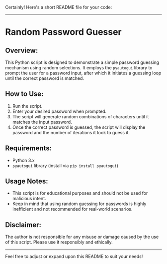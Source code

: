 Certainly! Here's a short README file for your code:

---

# Random Password Guesser

## Overview:
This Python script is designed to demonstrate a simple password guessing mechanism using random selections. It employs the `pyautogui` library to prompt the user for a password input, after which it initiates a guessing loop until the correct password is matched.

## How to Use:
1. Run the script.
2. Enter your desired password when prompted.
3. The script will generate random combinations of characters until it matches the input password.
4. Once the correct password is guessed, the script will display the password and the number of iterations it took to guess it.

## Requirements:
- Python 3.x
- `pyautogui` library (install via `pip install pyautogui`)

## Usage Notes:
- This script is for educational purposes and should not be used for malicious intent.
- Keep in mind that using random guessing for passwords is highly inefficient and not recommended for real-world scenarios.

## Disclaimer:
The author is not responsible for any misuse or damage caused by the use of this script. Please use it responsibly and ethically.

--- 

Feel free to adjust or expand upon this README to suit your needs!
